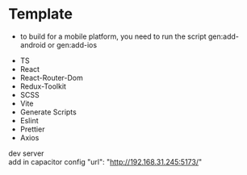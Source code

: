 # Template

- to build for a mobile platform, you need to run the script gen:add-android or gen:add-ios

* TS
* React
* React-Router-Dom
* Redux-Toolkit
* SCSS
* Vite
* Generate Scripts
* Eslint
* Prettier
* Axios

dev server    
add in capacitor config
"url": "http://192.168.31.245:5173/"

